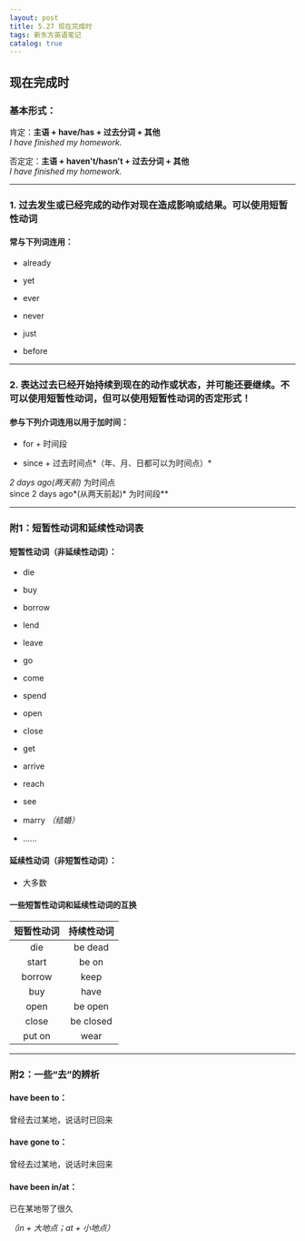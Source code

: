 ```yaml
---
layout: post
title: 5.27 现在完成时
tags: 新东方英语笔记
catalog: true
---
```

## 现在完成时

### 基本形式：

肯定：**主语 + have/has + 过去分词 + 其他**<br>
*I have finished my homework.*

否定定：**主语 + haven't/hasn't + 过去分词 + 其他**<br>
*I have finished my homework.*

-------

### 1. 过去发生或已经完成的动作对现在造成影响或结果。可以使用短暂性动词

#### 常与下列词连用：

- already

- yet

- ever

- never

- just

- before

-------

### 2. 表达过去已经开始持续到现在的动作或状态，并可能还要继续。不可以使用短暂性动词，**但可以使用短暂性动词的否定形式**！

#### 参与下列介词连用以用于加时间：

- for + 时间段

- since + 过去时间点*（年、月、日都可以为时间点）*

 **2 days ago*(两天前)* 为时间点<br>
since 2 days ago*(从两天前起)* 为时间段** 

-------

### 附1：短暂性动词和延续性动词表

#### 短暂性动词（非延续性动词）：

- die

- buy

- borrow

- lend

- leave

- go

- come

- spend

- open

- close

- get

- arrive

- reach

- see

- marry *（结婚）*

- ……

#### 延续性动词（非短暂性动词）：

- 大多数

#### 一些短暂性动词和延续性动词的互换

| 短暂性动词 | 持续性动词 |
|:-----------:|:------------:|
|     die           |   be dead      |
|     start        |   be on          |
|     borrow    |   keep           |
|     buy          |   have           |
|     open        |   be open     |
|     close       |   be closed  |
|     put on     |   wear           |

-------

### 附2：一些“去”的辨析

#### have been to：

曾经去过某地，说话时已回来

#### have gone to：

曾经去过某地，说话时未回来

#### have been in/at：

已在某地带了很久

*（in + 大地点；at + 小地点）*